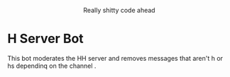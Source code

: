 <p align="center">Really shitty code ahead</p>

# H Server Bot
This bot moderates the HH server and removes messages that aren't h or hs dependinq on the channel  .